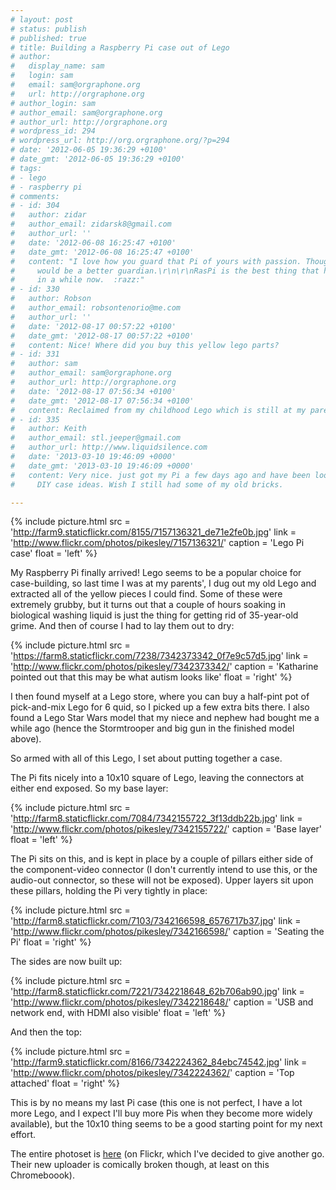```yaml
---
# layout: post
# status: publish
# published: true
# title: Building a Raspberry Pi case out of Lego
# author:
#   display_name: sam
#   login: sam
#   email: sam@orgraphone.org
#   url: http://orgraphone.org
# author_login: sam
# author_email: sam@orgraphone.org
# author_url: http://orgraphone.org
# wordpress_id: 294
# wordpress_url: http://org.orgraphone.org/?p=294
# date: '2012-06-05 19:36:29 +0100'
# date_gmt: '2012-06-05 19:36:29 +0100'
# tags:
# - lego
# - raspberry pi
# comments:
# - id: 304
#   author: zidar
#   author_email: zidarsk8@gmail.com
#   author_url: ''
#   date: '2012-06-08 16:25:47 +0100'
#   date_gmt: '2012-06-08 16:25:47 +0100'
#   content: "I love how you guard that Pi of yours with passion. Though I think a jedi
#     would be a better guardian.\r\n\r\nRasPi is the best thing that happend to legos
#     in a while now.  :razz:"
# - id: 330
#   author: Robson
#   author_email: robsontenorio@me.com
#   author_url: ''
#   date: '2012-08-17 00:57:22 +0100'
#   date_gmt: '2012-08-17 00:57:22 +0100'
#   content: Nice! Where did you buy this yellow lego parts?
# - id: 331
#   author: sam
#   author_email: sam@orgraphone.org
#   author_url: http://orgraphone.org
#   date: '2012-08-17 07:56:34 +0100'
#   date_gmt: '2012-08-17 07:56:34 +0100'
#   content: Reclaimed from my childhood Lego which is still at my parents' house
# - id: 335
#   author: Keith
#   author_email: stl.jeeper@gmail.com
#   author_url: http://www.liquidsilence.com
#   date: '2013-03-10 19:46:09 +0000'
#   date_gmt: '2013-03-10 19:46:09 +0000'
#   content: Very nice. just got my Pi a few days ago and have been looking for some
#     DIY case ideas. Wish I still had some of my old bricks.

---
```


{% include picture.html src = 'http://farm9.staticflickr.com/8155/7157136321_de71e2fe0b.jpg' link = 'http://www.flickr.com/photos/pikesley/7157136321/' caption = 'Lego Pi case' float = 'left' %}

<p>My Raspberry Pi finally arrived! Lego seems to be a popular choice for case-building, so last time I was at my parents', I dug out my old Lego and extracted all of the yellow pieces I could find. Some of these were extremely grubby, but it turns out that a couple of hours soaking in biological washing liquid is just the thing for getting rid of 35-year-old grime. And then of course I had to lay them out to dry:</p>

{% include picture.html src = 'https://farm8.staticflickr.com/7238/7342373342_0f7e9c57d5.jpg' link = 'http://www.flickr.com/photos/pikesley/7342373342/' caption = 'Katharine pointed out that this may be what autism looks like' float = 'right' %}

<p>I then found myself at a Lego store, where you can buy a half-pint pot of pick-and-mix Lego for 6 quid, so I picked up a few extra bits there. I also found a Lego Star Wars model that my niece and nephew had bought me a while ago (hence the Stormtrooper and big gun in the finished model above).</p>
<p>So armed with all of this Lego, I set about putting together a case.</p>
<p>The Pi fits nicely into a 10x10 square of Lego, leaving the connectors at either end exposed. So my base layer:</p>

{% include picture.html src = 'http://farm8.staticflickr.com/7084/7342155722_3f13ddb22b.jpg' link = 'http://www.flickr.com/photos/pikesley/7342155722/' caption = 'Base layer' float = 'left' %}

<p>The Pi sits on this, and is kept in place by a couple of pillars either side of the component-video connector (I don't currently intend to use this, or the audio-out connector, so these will not be exposed). Upper layers sit upon these pillars, holding the Pi very tightly in place:</p>

{% include picture.html src = 'http://farm8.staticflickr.com/7103/7342166598_6576717b37.jpg' link = 'http://www.flickr.com/photos/pikesley/7342166598/' caption = 'Seating the Pi' float = 'right' %}

<p>The sides are now built up:</p>

{% include picture.html src = 'http://farm8.staticflickr.com/7221/7342218648_62b706ab90.jpg' link = 'http://www.flickr.com/photos/pikesley/7342218648/' caption = 'USB and network end, with HDMI also visible' float = 'left' %}

<p>And then the top:</p>

{% include picture.html src = 'http://farm9.staticflickr.com/8166/7342224362_84ebc74542.jpg' link = 'http://www.flickr.com/photos/pikesley/7342224362/' caption = 'Top attached' float = 'right' %}

<p>This is by no means my last Pi case (this one is not perfect, I have a lot more Lego, and I expect I'll buy more Pis when they become more widely available), but the 10x10 thing seems to be a good starting point for my next effort.</p>

<p>The entire photoset is <a title="Photos on Flickr" href="http://www.flickr.com/photos/pikesley/sets/72157629997574737/" target="_blank">here</a> (on Flickr, which I've decided to give another go. Their new uploader is comically broken though, at least on this Chromeboook).</p>
